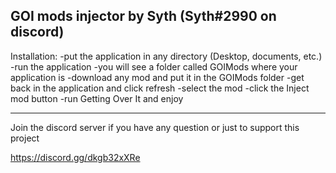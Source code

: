 
GOI mods injector by Syth (Syth#2990 on discord)
---------------------------------------------------------------------

Installation:
-put the application in any directory
(Desktop, documents, etc.)
-run the application
-you will see a folder called GOIMods where your application is
-download any mod and put it in the GOIMods folder
-get back in the application and click refresh
-select the mod
-click the Inject mod button
-run Getting Over It and enjoy

-----------------------------------------------------------------------
Join the discord server if you have any question or just to support this project

https://discord.gg/dkgb32xXRe
